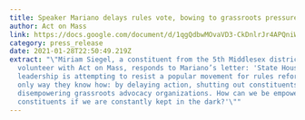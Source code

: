 ```yaml
---
title: Speaker Mariano delays rules vote, bowing to grassroots pressure
author: Act on Mass
link: https://docs.google.com/document/d/1qgQdbwMOvaVD3-CkDnlrJr4APQniWO8tUPQ434Oo4Us/edit?usp=sharing
category: press_release
date: 2021-01-28T22:50:49.219Z
extract: "\"Miriam Siegel, a constituent from the 5th Middlesex district and
  volunteer with Act on Mass, responds to Mariano’s letter: 'State House
  leadership is attempting to resist a popular movement for rules reform the
  only way they know how: by delaying action, shutting out constituents, and
  disempowering grassroots advocacy organizations. How can we be empowered as
  constituents if we are constantly kept in the dark?'\""
---
```

